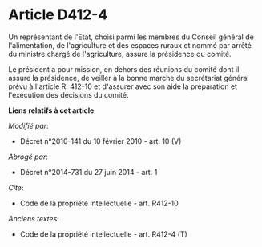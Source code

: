 # Article D412-4

Un représentant de l'Etat, choisi parmi les membres du Conseil général de l'alimentation, de l'agriculture et des espaces
ruraux et nommé par arrêté du ministre chargé de l'agriculture, assure la présidence du comité. 

Le président a pour mission, en dehors des réunions du comité dont il assure la présidence, de veiller à la bonne marche du
secrétariat général prévu à l'article R. 412-10 et d'assurer avec son aide la préparation et l'exécution des décisions du
comité.

**Liens relatifs à cet article**

_Modifié par_:

  - Décret n°2010-141 du 10 février 2010 - art. 10 (V)

_Abrogé par_:

  - Décret n°2014-731 du 27 juin 2014 - art. 1

_Cite_:

  - Code de la propriété intellectuelle - art. R412-10

_Anciens textes_:

  - Code de la propriété intellectuelle - art. R412-4 (T)
